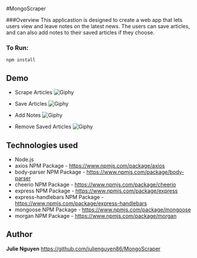 #MongoScraper


###Overview
This applicastion is designed to create a web app that lets users view and leave notes on the latest news. The users can save articles, and can also add notes to their saved articles if they choose.

### To Run:
```npm install```

## Demo
* Scrape Articles
![Giphy](public/images/scraper.gif)

* Save Articles
![Giphy](public/images/savearticle.gif)

* Add Notes
![Giphy](public/images/notes.gif)

* Remove Saved Articles
![Giphy](public/images/remove.gif)


## Technologies used 
- Node.js
- axios NPM Package - https://www.npmjs.com/package/axios
- body-parser NPM Package - https://www.npmjs.com/package/body-parser
- cheerio NPM Package - https://www.npmjs.com/package/cheerio
- express NPM Package - https://www.npmjs.com/package/express
- express-handlebars NPM Package - https://www.npmjs.com/package/express-handlebars
- mongoose NPM Package - https://www.npmjs.com/package/mongoose
- morgan NPM Package - https://www.npmjs.com/package/morgan

## Author
**Julie Nguyen** https://github.com/julienguyen86/MongoScraper